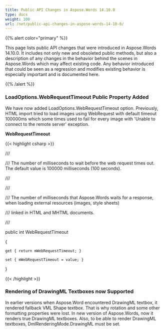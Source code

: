 ```yaml
---
title: Public API Changes in Aspose.Words 14.10.0
type: docs
weight: 100
url: /net/public-api-changes-in-aspose-words-14-10-0/
---
```


{{% alert color="primary" %}} 

This page lists public API changes that were introduced in Aspose.Words 14.10.0. It includes not only new and obsoleted public methods, but also a description of any changes in the behavior behind the scenes in Aspose.Words which may affect existing code. Any behavior introduced that could be seen as a regression and modifies existing behavior is especially important and is documented here.

{{% /alert %}} 
### **LoadOptions.WebRequestTimeout Public Property Added**
We have now added LoadOptions.WebRequestTimeout option. Previously, HTML import tried to load images using WebRequest with default timeout 100000ms which some times used to fail for every image with 'Unable to connect to the remote server' exception.

**WebRequestTimeout**

{{< highlight csharp >}}

 /// <summary>

/// The number of milliseconds to wait before the web request times out. The default value is 100000 milliseconds (100 seconds).

/// </summary>

/// <remarks>

/// The number of milliseconds that Aspose.Words waits for a response, when loading external resources (images, style sheets)

/// linked in HTML and MHTML documents.

/// </remarks>

public int WebRequestTimeout

{

    get { return mWebRequestTimeout; }

    set { mWebRequestTimeout = value; }

}

{{< /highlight >}}
### **Rendering of DrawingML Textboxes now Supported**
In earlier versions when Aspose.Word encountered DrawingML textbox, it rendered fallback VML Shape textbox. That is why rotation and some other formatting properties were lost. In new version of Aspose.Words, now it renders true DrawingML textboxes. Also, to be able to render DrawingML textboxes, DmlRenderingMode.DrawingML must be set.
